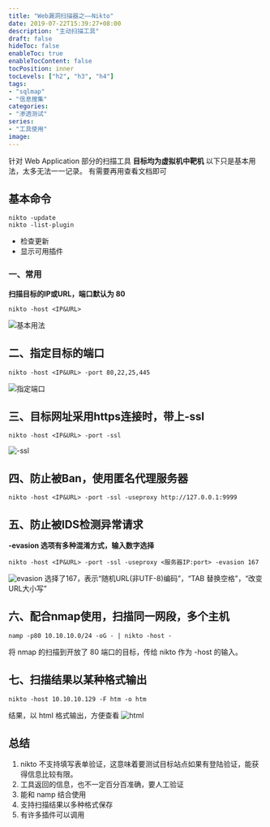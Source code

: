 ```yaml
---
title: "Web漏洞扫描器之——Nikto"
date: 2019-07-22T15:39:27+08:00
description: "主动扫描工具"
draft: false
hideToc: false
enableToc: true
enableTocContent: false
tocPosition: inner
tocLevels: ["h2", "h3", "h4"]
tags:
- "sqlmap"
- "信息搜集"
categories:
- "渗透测试"
series:
- "工具使用"
image: 
---
```


针对 Web Application 部分的扫描工具
**目标均为虚拟机中靶机**
以下只是基本用法，太多无法一一记录。
有需要再用查看文档即可


## 基本命令
```
nikto -update
nikto -list-plugin
```
- 检查更新
- 显示可用插件

###  一、常用
**扫描目标的IP或URL，端口默认为 80**
```
nikto -host <IP&URL>
```
![基本用法](https://ae01.alicdn.com/kf/U1d9f29cafdcb462795cc52f1cb05ad65W.png)

## 二、指定目标的端口
```
nikto -host <IP&URL> -port 80,22,25,445
```
![指定端口](https://ae01.alicdn.com/kf/U28f2614e75b44af5bbaae0e75d8ff3c5K.png)

## 三、目标网址采用https连接时，带上-ssl
```
nikto -host <IP&URL> -port -ssl
```
![-ssl](https://ae01.alicdn.com/kf/U8d19d48b93a44fb1a30927f63e1e49283.png)

## 四、防止被Ban，使用匿名代理服务器
```
nikto -host <IP&URL> -port -ssl -useproxy http://127.0.0.1:9999
```
## 五、防止被IDS检测异常请求
**-evasion 选项有多种混淆方式，输入数字选择**
```
nikto -host <IP&URL> -port -ssl -useproxy <服务器IP:port> -evasion 167
```
![evasion](https://ae01.alicdn.com/kf/Ue41e29223d5846dfbd34f73c836708a4T.jpg)
选择了167，表示“随机URL(非UTF-8)编码”，“TAB 替换空格”，“改变URL大小写”

## 六、配合nmap使用，扫描同一网段，多个主机
```
namp -p80 10.10.10.0/24 -oG - | nikto -host -
```
将 nmap 的扫描到开放了 80 端口的目标，传给 nikto 作为 -host 的输入。

## 七、扫描结果以某种格式输出
```
nikto -host 10.10.10.129 -F htm -o htm
```
结果，以 html 格式输出，方便查看
![html](https://ae01.alicdn.com/kf/Ud4139e7f558f414abfb270696c670aeen.jpg)

## 总结
1. nikto 不支持填写表单验证，这意味着要测试目标站点如果有登陆验证，能获得信息比较有限。
2. 工具返回的信息，也不一定百分百准确，要人工验证
3. 能和 namp 结合使用
4. 支持扫描结果以多种格式保存
5. 有许多插件可以调用